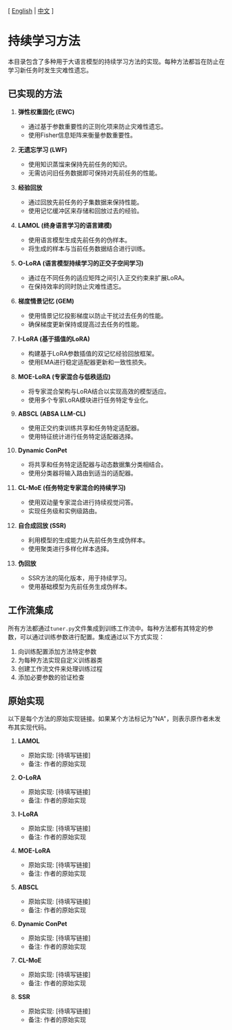 [ [English](README.md) | [中文](README_zh.md) ]

# 持续学习方法

本目录包含了多种用于大语言模型的持续学习方法的实现。每种方法都旨在防止在学习新任务时发生灾难性遗忘。

## 已实现的方法

1. **弹性权重固化 (EWC)**
   - 通过基于参数重要性的正则化项来防止灾难性遗忘。
   - 使用Fisher信息矩阵来衡量参数重要性。

2. **无遗忘学习 (LWF)**
   - 使用知识蒸馏来保持先前任务的知识。
   - 无需访问旧任务数据即可保持对先前任务的性能。

3. **经验回放**
   - 通过回放先前任务的子集数据来保持性能。
   - 使用记忆缓冲区来存储和回放过去的经验。

4. **LAMOL (终身语言学习的语言建模)**
   - 使用语言模型生成先前任务的伪样本。
   - 将生成的样本与当前任务数据结合进行训练。

5. **O-LoRA (语言模型持续学习的正交子空间学习)**
   - 通过在不同任务的适应矩阵之间引入正交约束来扩展LoRA。
   - 在保持效率的同时防止灾难性遗忘。

6. **梯度情景记忆 (GEM)**
   - 使用情景记忆投影梯度以防止干扰过去任务的性能。
   - 确保梯度更新保持或提高过去任务的性能。

7. **I-LoRA (基于插值的LoRA)**
   - 构建基于LoRA参数插值的双记忆经验回放框架。
   - 使用EMA进行稳定适配器更新和一致性损失。

8. **MOE-LoRA (专家混合与低秩适应)**
   - 将专家混合架构与LoRA结合以实现高效的模型适应。
   - 使用多个专家LoRA模块进行任务特定专业化。

9. **ABSCL (ABSA LLM-CL)**
   - 使用正交约束训练共享和任务特定适配器。
   - 使用特征统计进行任务特定适配器选择。

10. **Dynamic ConPet**
    - 将共享和任务特定适配器与动态数据集分类相结合。
    - 使用分类器将输入路由到适当的适配器。

11. **CL-MoE (任务特定专家混合的持续学习)**
    - 使用双动量专家混合进行持续视觉问答。
    - 实现任务级和实例级路由。

12. **自合成回放 (SSR)**
    - 利用模型的生成能力从先前任务生成伪样本。
    - 使用聚类进行多样化样本选择。

13. **伪回放**
    - SSR方法的简化版本，用于持续学习。
    - 使用基础模型为先前任务生成伪样本。

## 工作流集成

所有方法都通过`tuner.py`文件集成到训练工作流中。每种方法都有其特定的参数，可以通过训练参数进行配置。集成通过以下方式实现：

1. 向训练配置添加方法特定参数
2. 为每种方法实现自定义训练器类
3. 创建工作流文件来处理训练过程
4. 添加必要参数的验证检查

## 原始实现

以下是每个方法的原始实现链接。如果某个方法标记为"NA"，则表示原作者未发布其实现代码。

1. **LAMOL**
   - 原始实现: [待填写链接]
   - 备注: 作者的原始实现

2. **O-LoRA**
   - 原始实现: [待填写链接]
   - 备注: 作者的原始实现

3. **I-LoRA**
   - 原始实现: [待填写链接]
   - 备注: 作者的原始实现

4. **MOE-LoRA**
   - 原始实现: [待填写链接]
   - 备注: 作者的原始实现

5. **ABSCL**
   - 原始实现: [待填写链接]
   - 备注: 作者的原始实现

6. **Dynamic ConPet**
   - 原始实现: [待填写链接]
   - 备注: 作者的原始实现

7. **CL-MoE**
   - 原始实现: [待填写链接]
   - 备注: 作者的原始实现

8. **SSR**
   - 原始实现: [待填写链接]
   - 备注: 作者的原始实现 